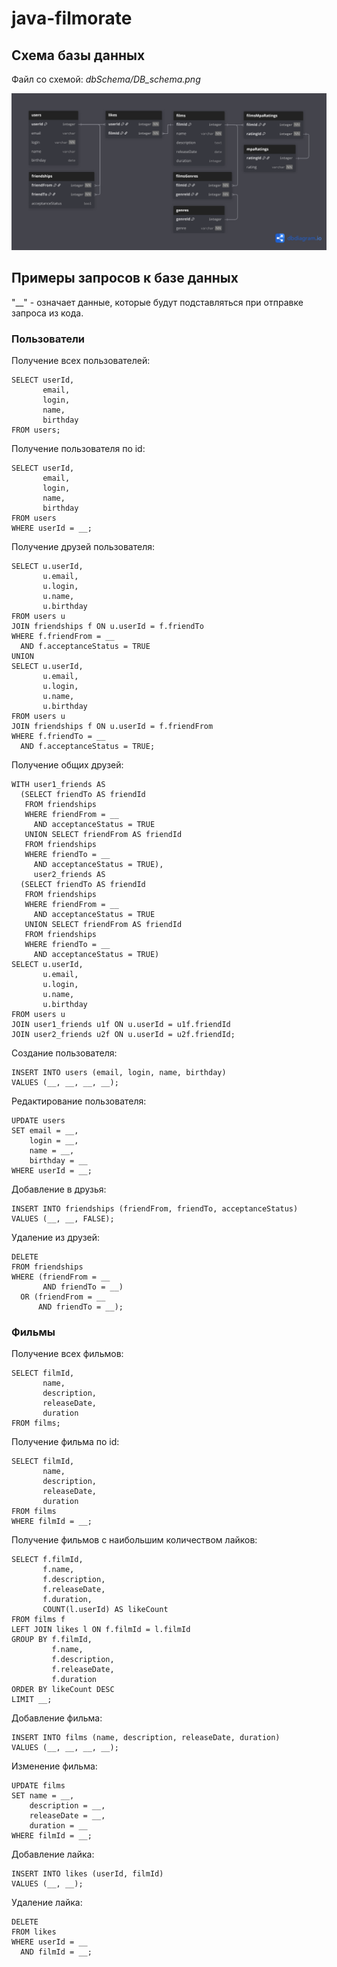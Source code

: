 # java-filmorate

## Схема базы данных

Файл со схемой: _dbSchema/DB_schema.png_

![Схема базы данных](dbSchema/DB_schema.png)

## Примеры запросов к базе данных

"__" - означает данные, которые будут подставляться при отправке запроса из кода.

### Пользователи

Получение всех пользователей:
```
SELECT userId,
       email,
       login,
       name,
       birthday
FROM users;
```

Получение пользователя по id:
```
SELECT userId,
       email,
       login,
       name,
       birthday
FROM users
WHERE userId = __;
```

Получение друзей пользователя:
```
SELECT u.userId,
       u.email,
       u.login,
       u.name,
       u.birthday
FROM users u
JOIN friendships f ON u.userId = f.friendTo
WHERE f.friendFrom = __
  AND f.acceptanceStatus = TRUE
UNION
SELECT u.userId,
       u.email,
       u.login,
       u.name,
       u.birthday
FROM users u
JOIN friendships f ON u.userId = f.friendFrom
WHERE f.friendTo = __
  AND f.acceptanceStatus = TRUE;
```

Получение общих друзей:
```
WITH user1_friends AS
  (SELECT friendTo AS friendId
   FROM friendships
   WHERE friendFrom = __
     AND acceptanceStatus = TRUE
   UNION SELECT friendFrom AS friendId
   FROM friendships
   WHERE friendTo = __
     AND acceptanceStatus = TRUE),
     user2_friends AS
  (SELECT friendTo AS friendId
   FROM friendships
   WHERE friendFrom = __
     AND acceptanceStatus = TRUE
   UNION SELECT friendFrom AS friendId
   FROM friendships
   WHERE friendTo = __
     AND acceptanceStatus = TRUE)
SELECT u.userId,
       u.email,
       u.login,
       u.name,
       u.birthday
FROM users u
JOIN user1_friends u1f ON u.userId = u1f.friendId
JOIN user2_friends u2f ON u.userId = u2f.friendId;
```

Создание пользователя:
```
INSERT INTO users (email, login, name, birthday)
VALUES (__, __, __, __);
```

Редактирование пользователя:
```
UPDATE users
SET email = __,
    login = __,
    name = __,
    birthday = __
WHERE userId = __;
```

Добавление в друзья:
```
INSERT INTO friendships (friendFrom, friendTo, acceptanceStatus)
VALUES (__, __, FALSE);
```

Удаление из друзей:
```
DELETE
FROM friendships
WHERE (friendFrom = __
       AND friendTo = __)
  OR (friendFrom = __
      AND friendTo = __);
```

### Фильмы

Получение всех фильмов:
```
SELECT filmId,
       name,
       description,
       releaseDate,
       duration
FROM films;
```

Получение фильма по id:
```
SELECT filmId,
       name,
       description,
       releaseDate,
       duration
FROM films
WHERE filmId = __;
```

Получение фильмов с наибольшим количеством лайков:
```
SELECT f.filmId,
       f.name,
       f.description,
       f.releaseDate,
       f.duration,
       COUNT(l.userId) AS likeCount
FROM films f
LEFT JOIN likes l ON f.filmId = l.filmId
GROUP BY f.filmId,
         f.name,
         f.description,
         f.releaseDate,
         f.duration
ORDER BY likeCount DESC
LIMIT __;
```

Добавление фильма:
```
INSERT INTO films (name, description, releaseDate, duration)
VALUES (__, __, __, __);
```

Изменение фильма:
```
UPDATE films
SET name = __,
    description = __,
    releaseDate = __,
    duration = __
WHERE filmId = __;
```

Добавление лайка:
```
INSERT INTO likes (userId, filmId)
VALUES (__, __);
```

Удаление лайка:
```
DELETE
FROM likes
WHERE userId = __
  AND filmId = __;
```
